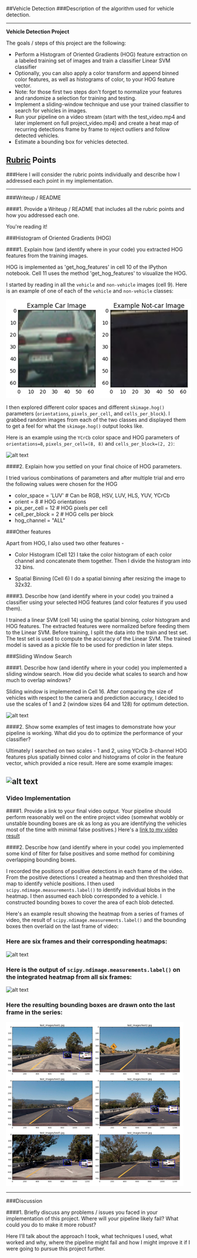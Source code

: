 ##Vehicle Detection
###Description of the algorithm used for vehicle detection.

---

**Vehicle Detection Project**

The goals / steps of this project are the following:

* Perform a Histogram of Oriented Gradients (HOG) feature extraction on a labeled training set of images and train a classifier Linear SVM classifier
* Optionally, you can also apply a color transform and append binned color features, as well as histograms of color, to your HOG feature vector. 
* Note: for those first two steps don't forget to normalize your features and randomize a selection for training and testing.
* Implement a sliding-window technique and use your trained classifier to search for vehicles in images.
* Run your pipeline on a video stream (start with the test_video.mp4 and later implement on full project_video.mp4) and create a heat map of recurring detections frame by frame to reject outliers and follow detected vehicles.
* Estimate a bounding box for vehicles detected.

[//]: # (Image References)
[image1]: ./examples/car_not_car.png
[image2]: ./examples/HOG_example.jpg
[image3]: ./examples/sliding_windows.jpg
[image4]: ./examples/sliding_window.jpg
[image5]: ./examples/bboxes_and_heat.png
[image6]: ./examples/labels_map.png
[image7]: ./examples/output_bboxes.png
[video1]: ./project_video.mp4

## [Rubric](https://review.udacity.com/#!/rubrics/513/view) Points
###Here I will consider the rubric points individually and describe how I addressed each point in my implementation.  

---
###Writeup / README

####1. Provide a Writeup / README that includes all the rubric points and how you addressed each one.

You're reading it!

###Histogram of Oriented Gradients (HOG)

####1. Explain how (and identify where in your code) you extracted HOG features from the training images.

HOG is implemented as 'get_hog_features' in cell 10 of the IPython notebook. Cell 11 uses the method 'get_hog_features' to visualize the HOG.

I started by reading in all the `vehicle` and `non-vehicle` images (cell 9).  Here is an example of one of each of the `vehicle` and `non-vehicle` classes:

![alt text][image1]

I then explored different color spaces and different `skimage.hog()` parameters (`orientations`, `pixels_per_cell`, and `cells_per_block`).  I grabbed random images from each of the two classes and displayed them to get a feel for what the `skimage.hog()` output looks like.

Here is an example using the `YCrCb` color space and HOG parameters of `orientations=8`, `pixels_per_cell=(8, 8)` and `cells_per_block=(2, 2)`:


![alt text][image2]

####2. Explain how you settled on your final choice of HOG parameters.

I tried various combinations of parameters and after multiple trial and erro the following values were chosen for the HOG

* color_space = 'LUV' # Can be RGB, HSV, LUV, HLS, YUV, YCrCb
* orient = 8  # HOG orientations
* pix_per_cell = 12 # HOG pixels per cell
* cell_per_block = 2 # HOG cells per block
* hog_channel = "ALL"

###Other features

Apart from HOG, I also used two other features -
* Color Histogram (Cell 12)
I take the color histogram of each color channel and concatenate them together. Then I divide the histogram into 32 bins. 

* Spatial Binning (Cell 6)
I do a spatial binning after resizing the image to 32x32.

####3. Describe how (and identify where in your code) you trained a classifier using your selected HOG features (and color features if you used them).

I trained a linear SVM (cell 14) using the spatial binning, color histogram and HOG features. The extracted features were normalized before feeding them to the Linear SVM. Before training, I split the data into the train and test set. The test set is used to compute the accuracy of the Linear SVM. The trained model is saved as a pickle file to be used for prediction in later steps.

###Sliding Window Search

####1. Describe how (and identify where in your code) you implemented a sliding window search.  How did you decide what scales to search and how much to overlap windows?

Sliding window is implemented in Cell 16. After comparing the size of vehicles with respect to the camera and prediction accuracy, I decided to use the scales of 1 and 2 (window sizes 64 and 128) for optimum detection.

![alt text][image3]

####2. Show some examples of test images to demonstrate how your pipeline is working.  What did you do to optimize the performance of your classifier?

Ultimately I searched on two scales - 1 and 2, using YCrCb 3-channel HOG features plus spatially binned color and histograms of color in the feature vector, which provided a nice result.  Here are some example images:

![alt text][image4]
---

### Video Implementation

####1. Provide a link to your final video output.  Your pipeline should perform reasonably well on the entire project video (somewhat wobbly or unstable bounding boxes are ok as long as you are identifying the vehicles most of the time with minimal false positives.)
Here's a [link to my video result](./project_video.mp4)


####2. Describe how (and identify where in your code) you implemented some kind of filter for false positives and some method for combining overlapping bounding boxes.

I recorded the positions of positive detections in each frame of the video.  From the positive detections I created a heatmap and then thresholded that map to identify vehicle positions.  I then used `scipy.ndimage.measurements.label()` to identify individual blobs in the heatmap.  I then assumed each blob corresponded to a vehicle.  I constructed bounding boxes to cover the area of each blob detected.  

Here's an example result showing the heatmap from a series of frames of video, the result of `scipy.ndimage.measurements.label()` and the bounding boxes then overlaid on the last frame of video:

### Here are six frames and their corresponding heatmaps:

![alt text][image5]

### Here is the output of `scipy.ndimage.measurements.label()` on the integrated heatmap from all six frames:
![alt text][image6]

### Here the resulting bounding boxes are drawn onto the last frame in the series:
![alt text][image7]



---

###Discussion

####1. Briefly discuss any problems / issues you faced in your implementation of this project.  Where will your pipeline likely fail?  What could you do to make it more robust?

Here I'll talk about the approach I took, what techniques I used, what worked and why, where the pipeline might fail and how I might improve it if I were going to pursue this project further.  


